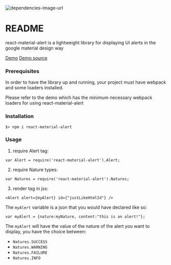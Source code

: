 ![dependencies-image-url]

# README #

react-material-alert is a lightweight library for displaying UI alerts in the google material design way

[Demo](http://mayashaddad.github.io/react-material-alert-demo/)
[Demo source](https://github.com/MayasHaddad/react-material-alert-demo)

### Prerequisites ###
In order to have the library up and running, your project must have webpack and some loaders installed.

Please refer to the demo which has the minimum necessary webpack loaders for using react-material-alert
### Installation ###

`$> npm i react-material-alert`
### Usage ###

1. require Alert tag:

`var Alert = require('react-material-alert').Alert;`

2. require Nature types:

`var Natures = require('react-material-alert').Natures;`

3. render tag in jsx:

`<Alert alert={myAlert} id={"justLikeHtmlId"} />`

The `myAlert` variable is a json that you would have declared like so:

`var myAlert = {nature:myNature, content:"this is an alert!"}; `

The `myAlert` will have the value of the nature of the alert you want to display, you have the choice between:

* `Natures.SUCCESS`
* `Natures.WARNING`
* `Natures.FAILURE`
* `Natures.INFO`

[dependencies-image-url]: https://david-dm.org/MayasHaddad/react-material-alert.svg
